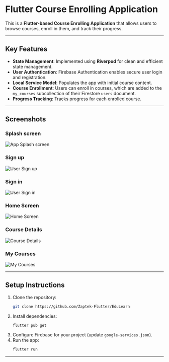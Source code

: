 # Flutter Course Enrolling Application

This is a **Flutter-based Course Enrolling Application** that allows users to browse courses, enroll in them, and track their progress.

---

## Key Features

- **State Management**: Implemented using **Riverpod** for clean and efficient state management.
- **User Authentication**: Firebase Authentication enables secure user login and registration.
- **Local Service Model**: Populates the app with initial course content.
- **Course Enrollment**: Users can enroll in courses, which are added to the `my_courses` subcollection of their Firestore `users` document.
- **Progress Tracking**: Tracks progress for each enrolled course.

---

## Screenshots

### Splash screen
![App Splash screen](assets/screenshots/splash_screen.png)

### Sign up
![User Sign up](assets/screenshots/sign_up.png)

### Sign in
![User Sign in](assets/screenshots/sign_in.png)

### Home Screen
![Home Screen](assets/screenshots/home.png)

### Course Details
![Course Details](assets/screenshots/courses.png)

### My Courses
![My Courses](assets/screenshots/my-courses.png)

---

## Setup Instructions

1. Clone the repository:  
   ```bash
   git clone https://github.com/Zaptek-Flutter/EduLearn
   ```
2. Install dependencies:  
   ```bash
   flutter pub get
   ```
3. Configure Firebase for your project (update `google-services.json`).
4. Run the app:  
   ```bash
   flutter run
   ```

---

